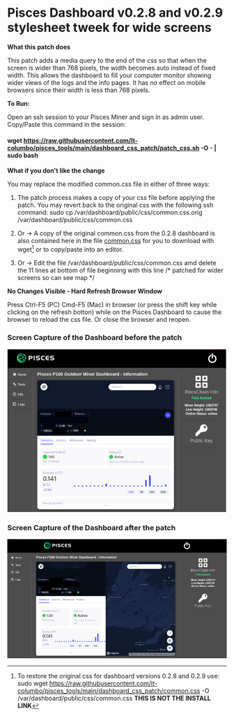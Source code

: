 # Pisces Dashboard v0.2.8 and v0.2.9 stylesheet tweek for wide screens

**What this patch does**

This patch adds a media query to the end of the css so that when the screen is wider than 768 pixels, the width becomes auto instead of fixed width. This allows the dashboard to fill your computer monitor showing wider views of the logs and the info pages. It has no effect on mobile browsers since their width is less than 768 pixels. 


**To Run:**

Open an ssh session to your Pisces Miner and sign in as admin user. Copy/Paste this command in the session:

#### wget https://raw.githubusercontent.com/lt-columbo/pisces_tools/main/dashboard_css_patch/patch_css.sh -O - | sudo bash


**What if you don't like the change**

You may replace the modified common.css file in either of three ways:

1. The patch process makes a copy of your css file before applying the patch. You may revert back to the original css with the following ssh command:
sudo cp /var/dashboard/public/css/common.css.orig /var/dashboard/public/css/common.css

2. Or -> A copy of the original common.css from the 0.2.8 dashboard is also contained here in the file [common.css](https://github.com/lt-columbo/pisces_tools/blob/main/dashboard_css_patch/common.css) for you to download with wget[^1] or to copy/paste into an editor.

3. Or -> Edit the file /var/dashboard/public/css/common.css amd delete the 11 lines at bottom of file beginning with this line /* patched for wider screens so can see map */


**No Changes Visible - Hard Refresh Browser Window**

Press Ctrl-F5 (PC) Cmd-F5 (Mac) in browser (or press the shift key while clicking on the refresh botton) while on the Pisces Dashboard to cause the browser to reload the css file. Or close the browser and reopen.


### Screen Capture of the Dashboard before the patch

![Dashboard with Original CSS](original-dashboard.png)


### Screen Capture of the Dashboard after the patch
![Dashboard with new media query](pisces-dashboard-after.png)

[^1]: To restore the original css for dashboard versions 0.2.8 and 0.2.9 use: sudo wget https://raw.githubusercontent.com/lt-columbo/pisces_tools/main/dashboard_css_patch/common.css -O /var/dashboard/public/css/common.css **THIS IS NOT THE INSTALL LINK**
